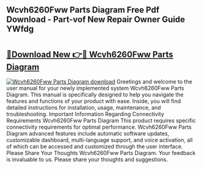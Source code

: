 ## Wcvh6260Fww Parts Diagram Free Pdf Download - Part-vof New Repair Owner Guide YWfdg

# <h2><a href="http://dfqzod0.blite.top/?on=Wcvh6260Fww+Parts+Diagram">🔗Download New 👉🔴 Wcvh6260Fww Parts Diagram</a></h2>

[![Wcvh6260Fww Parts Diagram download](https://i.imgur.com/lujVjoI.png)](http://dfqzod0.blite.top/?on=Wcvh6260Fww+Parts+Diagram)
Greetings and welcome to the user manual for your newly implemented system Wcvh6260Fww Parts Diagram. This manual is specifically designed to help you navigate the features and functions of your product with ease. Inside, you will find detailed instructions for installation, usage, maintenance, and troubleshooting. Important Information Regarding Connectivity Requirements Wcvh6260Fww Parts Diagram This product requires specific connectivity requirements for optimal performance. Wcvh6260Fww Parts Diagram advanced features include automatic software updates, customizable dashboard, multi-language support, and voice activation, all of which can be accessed and customized through the user interface. Please Share Your Thoughts Wcvh6260Fww Parts Diagram. Your feedback is invaluable to us. Please share your thoughts and suggestions.
